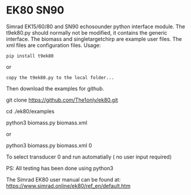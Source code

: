 # EK80 SN90
Simrad EK15/60/80 and SN90 echosounder python interface module. The t9ek80.py should normally not be modified, 
it contains the generic interface. The biomass and singletargetchirp are example user files. The xml files are 
configuration files. Usage:

    pip install t9ek80
 
 or
    
    copy the t9ek80.py to the local folder... 


Then download the examples for github.

  
git clone https://github.com/The1only/ek80.git

cd ./ek80/examples

python3 biomass.py biomass.xml 

or

python3 biomass.py biomass.xml 0

To select transducer 0 and run automatially ( no user input required) 



PS: All testing has been done using python3

The Simrad EK80 user manual can be found at: https://www.simrad.online/ek80/ref_en/default.htm
